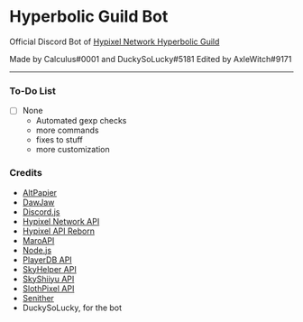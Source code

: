 # Hyperbolic Guild Bot
Official Discord Bot of [Hypixel Network Hyperbolic Guild](https://discord.gg/hyperbolic)<br />

Made by Calculus#0001 and DuckySoLucky#5181 Edited by AxleWitch#9171
<hr>

### To-Do List

- [ ] None
  - Automated gexp checks
  - more commands
  - fixes to stuff
  - more customization

### Credits

- [AltPapier](https://github.com/Altpapier/hypixel-discord-guild-bridge)
- [DawJaw](https://dawjaw.net/jacobs)
- [Discord.js](https://discord.js.org/)
- [Hypixel Network API](http://api.hypixel.net/)
- [Hypixel API Reborn](https://hypixel.stavzdev.me/#/)
- [MaroAPI](https://github.com/zt3h)
- [Node.js](https://nodejs.org/)
- [PlayerDB API](https://playerdb.co/)
- [SkyHelper API](https://github.com/Altpapier/SkyHelperAPI)
- [SkyShiiyu API](https://github.com/SkyCryptWebsite/SkyCrypt)
- [SlothPixel API](https://github.com/slothpixel)
- [Senither](https://github.com/Senither)
- DuckySoLucky, for the bot

